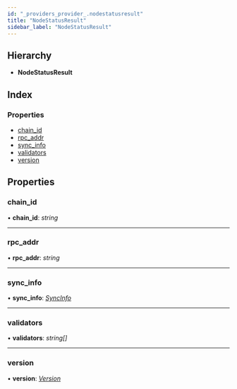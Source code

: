```yaml
---
id: "_providers_provider_.nodestatusresult"
title: "NodeStatusResult"
sidebar_label: "NodeStatusResult"
---
```


## Hierarchy

* **NodeStatusResult**

## Index

### Properties

* [chain_id](_providers_provider_.nodestatusresult.md#chain_id)
* [rpc_addr](_providers_provider_.nodestatusresult.md#rpc_addr)
* [sync_info](_providers_provider_.nodestatusresult.md#sync_info)
* [validators](_providers_provider_.nodestatusresult.md#validators)
* [version](_providers_provider_.nodestatusresult.md#version)

## Properties

###  chain_id

• **chain_id**: *string*

___

###  rpc_addr

• **rpc_addr**: *string*

___

###  sync_info

• **sync_info**: *[SyncInfo](_providers_provider_.syncinfo.md)*

___

###  validators

• **validators**: *string[]*

___

###  version

• **version**: *[Version](_providers_provider_.version.md)*
